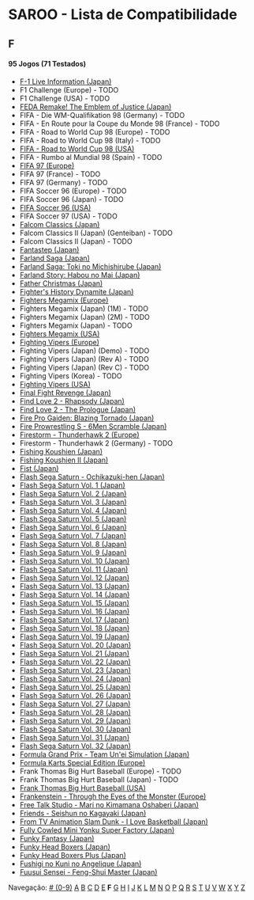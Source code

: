# SAROO - Lista de Compatibilidade

## F

#### 95 Jogos (71 Testados)

- [F-1 Live Information (Japan)](../../Regions/Japan/GS-9035/01/README.md)
- F1 Challenge (Europe) - TODO
- F1 Challenge (USA) - TODO
- [FEDA Remake! The Emblem of Justice (Japan)](../../Regions/Japan/GS-9107/01/README.md)
- FIFA - Die WM-Qualifikation 98 (Germany) - TODO
- FIFA - En Route pour la Coupe du Monde 98 (France) - TODO
- FIFA - Road to World Cup 98 (Europe) - TODO
- FIFA - Road to World Cup 98 (Italy) - TODO
- [FIFA - Road to World Cup 98 (USA)](../../Regions/USA/T-5025H/01/README.md)
- FIFA - Rumbo al Mundial 98 (Spain) - TODO
- [FIFA 97 (Europe)](../../Regions/Europe/T-5017H/01/README.md)
- FIFA 97 (France) - TODO
- FIFA 97 (Germany) - TODO
- FIFA Soccer 96 (Europe) - TODO
- FIFA Soccer 96 (Japan) - TODO
- [FIFA Soccer 96 (USA)](../../Regions/USA/T-5003H/01/README.md)
- FIFA Soccer 97 (USA) - TODO
- [Falcom Classics (Japan)](../../Regions/Japan/T-31503G/01/README.md)
- Falcom Classics II (Japan) (Genteiban) - TODO
- Falcom Classics II (Japan) - TODO
- [Fantastep (Japan)](../../Regions/Japan/GS-9107/01/README.md)
- [Farland Saga (Japan)](../../Regions/Japan/T-32507G/01/README.md)
- [Farland Saga: Toki no Michishirube (Japan)](../../Regions/Japan/T-32511G/01/README.md)
- [Farland Story: Habou no Mai (Japan)](../../Regions/Japan/T-32505G/01/README.md)
- [Father Christmas (Japan)](../../Regions/Japan/T-18504G/01/README.md)
- [Fighter's History Dynamite (Japan)](../../Regions/Japan/GS-9107/01/README.md)
- [Fighters Megamix (Europe)](../../Regions/Europe/MK-81073/01/README.md)
- Fighters Megamix (Japan) (1M) - TODO
- Fighters Megamix (Japan) (2M) - TODO
- Fighters Megamix (Japan) - TODO
- [Fighters Megamix (USA)](../../Regions/USA/MK-81073/01/README.md)
- [Fighting Vipers (Europe)](../../Regions/Europe/MK-81041/01/README.md)
- Fighting Vipers (Japan) (Demo) - TODO
- Fighting Vipers (Japan) (Rev A) - TODO
- Fighting Vipers (Japan) (Rev C) - TODO
- Fighting Vipers (Korea) - TODO
- [Fighting Vipers (USA)](../../Regions/USA/MK-81041/01/README.md)
- [Final Fight Revenge (Japan)](../../Regions/Japan/T-20605G/01/README.md)
- [Find Love 2 - Rhapsody (Japan)](../../Regions/Japan/T-34605G/01/README.md)
- [Find Love 2 - The Prologue (Japan)](../../Regions/Japan/T-34604G/01/README.md)
- [Fire Pro Gaiden: Blazing Tornado (Japan)](../../Regions/Japan/T-4302G/01/README.md)
- [Fire Prowrestling S - 6Men Scramble (Japan)](../../Regions/Japan/T-4308G/01/README.md)
- [Firestorm - Thunderhawk 2 (Europe)](../../Regions/Europe/T-11501H00/01/README.md)
- Firestorm - Thunderhawk 2 (Germany) - TODO
- [Fishing Koushien (Japan)](../../Regions/Japan/T-24901G/01/README.md)
- [Fishing Koushien II (Japan)](../../Regions/Japan/T-24904G/01/README.md)
- [Fist (Japan)](../../Regions/Japan/T-15015G/01/README.md)
- [Flash Sega Saturn - Ochikazuki-hen (Japan)](../../Regions/Japan/610616699/01/README.md)
- [Flash Sega Saturn Vol. 1 (Japan)](../../Regions/Japan/610616601/01/README.md)
- [Flash Sega Saturn Vol. 2 (Japan)](../../Regions/Japan/610616602/01/README.md)
- [Flash Sega Saturn Vol. 3 (Japan)](../../Regions/Japan/610616603/01/README.md)
- [Flash Sega Saturn Vol. 4 (Japan)](../../Regions/Japan/610616604/01/README.md)
- [Flash Sega Saturn Vol. 5 (Japan)](../../Regions/Japan/610616605/01/README.md)
- [Flash Sega Saturn Vol. 6 (Japan)](../../Regions/Japan/610616606/01/README.md)
- [Flash Sega Saturn Vol. 7 (Japan)](../../Regions/Japan/610616607/01/README.md)
- [Flash Sega Saturn Vol. 8 (Japan)](../../Regions/Japan/610616608/01/README.md)
- [Flash Sega Saturn Vol. 9 (Japan)](../../Regions/Japan/610616609/01/README.md)
- [Flash Sega Saturn Vol. 10 (Japan)](../../Regions/Japan/610616610/01/README.md)
- [Flash Sega Saturn Vol. 11 (Japan)](../../Regions/Japan/610616611/01/README.md)
- [Flash Sega Saturn Vol. 12 (Japan)](../../Regions/Japan/610616612/01/README.md)
- [Flash Sega Saturn Vol. 13 (Japan)](../../Regions/Japan/610616613/01/README.md)
- [Flash Sega Saturn Vol. 14 (Japan)](../../Regions/Japan/610616614/01/README.md)
- [Flash Sega Saturn Vol. 15 (Japan)](../../Regions/Japan/610616615/01/README.md)
- [Flash Sega Saturn Vol. 16 (Japan)](../../Regions/Japan/610616616/01/README.md)
- [Flash Sega Saturn Vol. 17 (Japan)](../../Regions/Japan/610616617/01/README.md)
- [Flash Sega Saturn Vol. 18 (Japan)](../../Regions/Japan/610616618/01/README.md)
- [Flash Sega Saturn Vol. 19 (Japan)](../../Regions/Japan/610616619/01/README.md)
- [Flash Sega Saturn Vol. 20 (Japan)](../../Regions/Japan/610616620/01/README.md)
- [Flash Sega Saturn Vol. 21 (Japan)](../../Regions/Japan/610616621/01/README.md)
- [Flash Sega Saturn Vol. 22 (Japan)](../../Regions/Japan/610616622/01/README.md)
- [Flash Sega Saturn Vol. 23 (Japan)](../../Regions/Japan/610616623/01/README.md)
- [Flash Sega Saturn Vol. 24 (Japan)](../../Regions/Japan/610616624/01/README.md)
- [Flash Sega Saturn Vol. 25 (Japan)](../../Regions/Japan/610616625/01/README.md)
- [Flash Sega Saturn Vol. 26 (Japan)](../../Regions/Japan/610616626/01/README.md)
- [Flash Sega Saturn Vol. 27 (Japan)](../../Regions/Japan/610616627/01/README.md)
- [Flash Sega Saturn Vol. 28 (Japan)](../../Regions/Japan/610616628/01/README.md)
- [Flash Sega Saturn Vol. 29 (Japan)](../../Regions/Japan/610616629/01/README.md)
- [Flash Sega Saturn Vol. 30 (Japan)](../../Regions/Japan/610616630/01/README.md)
- [Flash Sega Saturn Vol. 31 (Japan)](../../Regions/Japan/610616631/01/README.md)
- [Flash Sega Saturn Vol. 32 (Japan)](../../Regions/Japan/610616632/01/README.md)
- [Formula Grand Prix - Team Un'ei Simulation (Japan)](../../Regions/Japan/T-7309G/01/README.md)
- [Formula Karts Special Edition (Europe)](../../Regions/Europe/MK-81282/01/README.md)
- Frank Thomas Big Hurt Baseball (Europe) - TODO
- Frank Thomas Big Hurt Baseball (Japan) - TODO
- [Frank Thomas Big Hurt Baseball (USA)](../../Regions/USA/T-8138H/01/README.md)
- [Frankenstein - Through the Eyes of the Monster (Europe)](../../Regions/Europe/T-12511H/01/README.md)
- [Free Talk Studio - Mari no Kimamana Oshaberi (Japan)](../../Regions/Japan/T-20504G/01/README.md)
- [Friends - Seishun no Kagayaki (Japan)](../../Regions/Japan/T-20109G/01/README.md)
- [From TV Animation Slam Dunk - I Love Basketball (Japan)](../../Regions/Japan/T-13301G/01/README.md)
- [Fully Cowled Mini Yonku Super Factory (Japan)](../../Regions/Japan/T-26407G/01/README.md)
- [Funky Fantasy (Japan)](../../Regions/Japan/T-20002G/01/README.md)
- [Funky Head Boxers (Japan)](../../Regions/Japan/T-20003G/01/README.md)
- [Funky Head Boxers Plus (Japan)](../../Regions/Japan/T-20004G/01/README.md)
- [Fushigi no Kuni no Angelique (Japan)](../../Regions/Japan/T-7634G/01/README.md)
- [Fuusui Sensei - Feng-Shui Master (Japan)](../../Regions/Japan/T-21701G/01/README.md)

Navegação:
[# (0-9)](./09.md) [A](./A.md) [B](./B.md) [C](./C.md) [D](./D.md) [E](./E.md) **F** [G](./G.md) [H](./H.md) [I](./I.md) [J](./J.md) [K](./K.md) [L](./L.md) [M](./M.md) [N](./N.md) [O](./O.md) [P](./P.md) [Q](./Q.md) [R](./R.md) [S](./S.md) [T](./T.md) [U](./U.md) [V](./V.md) [W](./W.md) [X](./X.md) [Y](./Y.md) [Z](./Z.md)

